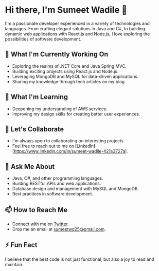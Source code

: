 # Hi there, I'm Sumeet Wadile 👋

I'm a passionate developer experienced in a variety of technologies and languages. From crafting elegant solutions in Java and C#, to building dynamic web applications with React.js and Node.js, I love exploring the possibilities of software development.

## 🔭 What I'm Currently Working On

- Exploring the realms of .NET Core and Java Spring MVC.
- Building exciting projects using React.js and Node.js.
- Leveraging MongoDB and MySQL for data-driven applications.
- Sharing my knowledge through tech articles on my blog.

## 🌱 What I'm Learning

- Deepening my understanding of AWS services.
- Improving my design skills for creating better user experiences.

## 👯 Let's Collaborate

- I'm always open to collaborating on interesting projects.
- Feel free to reach out to me on [LinkedIn][https://www.linkedin.com/in/sumeet-wadile-421a3727a].

## 💬 Ask Me About

- Java, C#, and other programming languages.
- Building RESTful APIs and web applications.
- Database design and management with MySQL and MongoDB.
- Best practices in software development.

## 📫 How to Reach Me

- Connect with me on [Twitter]([(https://github.com/sumeetwd25)]).
- Drop me an email at sumeetwd25@gmail.com.

## ⚡ Fun Fact

I believe that the best code is not just functional, but also a joy to read and maintain.

<!-- You can add more sections here like your portfolio, blog posts, or recent activity -->
